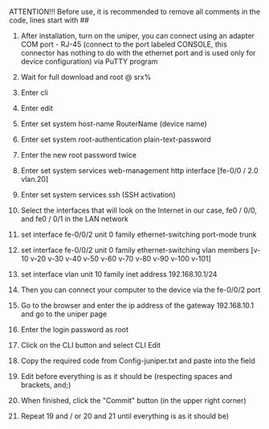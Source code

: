 ATTENTION!!! Before use, it is recommended to remove all comments in the code, lines start with ##

1) After installation, turn on the uniper, you can connect using an adapter COM port - RJ-45
   (connect to the port labeled CONSOLE, this connector has nothing to do with the ethernet port and is used
   only for device configuration) via PuTTY program

2) Wait for full download and root @ srx%
3) Enter cli
4) Enter edit
5) Enter set system host-name RouterName (device name)
6) Enter set system root-authentication plain-text-password
7) Enter the new root password twice
8) Enter set system services web-management http interface [fe-0/0 / 2.0 vlan.20]
9) Enter set system services ssh (SSH activation)
10) Select the interfaces that will look on the Internet in our case, fe0 / 0/0, and fe0 / 0/1 in the LAN network
12) set interface fe-0/0/2 unit 0 family ethernet-switching port-mode trunk
13) set interface fe-0/0/2 unit 0 family ethernet-switching vlan members [v-10 v-20 v-30 v-40 v-50 v-60 v-70 v-80 v-90 v-100 v-101]
14) set interface vlan unit 10 family inet address 192.168.10.1/24
15) Then you can connect your computer to the device via the fe-0/0/2 port
16) Go to the browser and enter the ip address of the gateway 192.168.10.1 and go to the uniper page
17) Enter the login password as root
18) Click on the CLI button and select CLI Edit
19) Copy the required code from Config-juniper.txt and paste into the field
20) Edit before everything is as it should be (respecting spaces and brackets, and;)
21) When finished, click the "Commit" button (in the upper right corner)
22) Repeat 19 and / or 20 and 21 until everything is as it should be)
